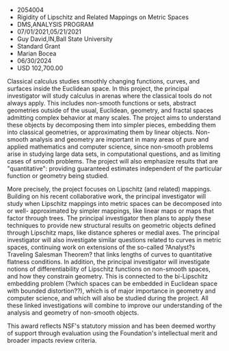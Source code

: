 
* 2054004
* Rigidity of Lipschitz and Related Mappings on Metric Spaces
* DMS,ANALYSIS PROGRAM
* 07/01/2021,05/21/2021
* Guy David,IN,Ball State University
* Standard Grant
* Marian Bocea
* 06/30/2024
* USD 102,700.00

Classical calculus studies smoothly changing functions, curves, and surfaces
inside the Euclidean space. In this project, the principal investigator will
study calculus in arenas where the classical tools do not always apply. This
includes non-smooth functions or sets, abstract geometries outside of the usual,
Euclidean, geometry, and fractal spaces admitting complex behavior at many
scales. The project aims to understand these objects by decomposing them into
simpler pieces, embedding them into classical geometries, or approximating them
by linear objects. Non-smooth analysis and geometry are important in many areas
of pure and applied mathematics and computer science, since non-smooth problems
arise in studying large data sets, in computational questions, and as limiting
cases of smooth problems. The project will also emphasize results that are
"quantitative": providing guaranteed estimates independent of the particular
function or geometry being studied.

More precisely, the project focuses on Lipschitz (and related) mappings.
Building on his recent collaborative work, the principal investigator will study
when Lipschitz mappings into metric spaces can be decomposed into or well-
approximated by simpler mappings, like linear maps or maps that factor through
trees. The principal investigator then plans to apply these techniques to
provide new structural results on geometric objects defined through Lipschitz
maps, like distance spheres or medial axes. The principal investigator will also
investigate similar questions related to curves in metric spaces, continuing
work on extensions of the so-called ?Analyst?s Traveling Salesman Theorem? that
links lengths of curves to quantitative flatness conditions. In addition, the
principal investigator will investigate notions of differentiability of
Lipschitz functions on non-smooth spaces, and how they constrain geometry. This
is connected to the bi-Lipschitz embedding problem (?which spaces can be
embedded in Euclidean space with bounded distortion??), which is of major
importance in geometry and computer science, and which will also be studied
during the project. All these linked investigations will combine to improve our
understanding of the analysis and geometry of non-smooth objects.

This award reflects NSF's statutory mission and has been deemed worthy of
support through evaluation using the Foundation's intellectual merit and broader
impacts review criteria.
